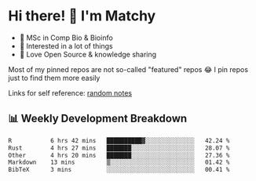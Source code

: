 # Hi there! 👋 I'm Matchy

- 🧬 MSc in Comp Bio & Bioinfo
- 🎈 Interested in a lot of things
- 💜 Love Open Source & knowledge sharing

Most of my pinned repos are not so-called "featured" repos 😂 I pin repos just to find them more easily

Links for self reference: [random notes](https://matchy233.github.io/random-notes)

## 📊 Weekly Development Breakdown

<!--START_SECTION:waka-->

```txt
R           6 hrs 42 mins   ██████████▓░░░░░░░░░░░░░░   42.24 %
Rust        4 hrs 27 mins   ███████░░░░░░░░░░░░░░░░░░   28.07 %
Other       4 hrs 20 mins   ███████░░░░░░░░░░░░░░░░░░   27.36 %
Markdown    13 mins         ▒░░░░░░░░░░░░░░░░░░░░░░░░   01.42 %
BibTeX      3 mins          ░░░░░░░░░░░░░░░░░░░░░░░░░   00.41 %
```

<!--END_SECTION:waka-->

